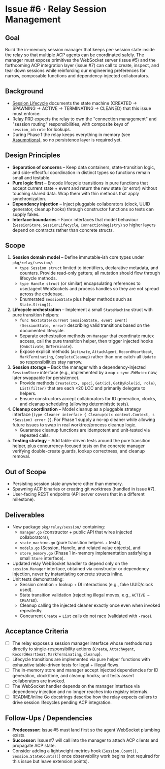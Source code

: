 # Issue #6 · Relay Session Management

## Goal
Build the in-memory session manager that keeps per-session state inside the relay so that multiple ACP agents can be coordinated safely. The manager must expose primitives the WebSocket server (issue #5) and the forthcoming ACP integration layer (issue #7) can call to create, inspect, and tear down sessions while reinforcing our engineering preferences for narrow, composable functions and dependency-injected collaborators.

## Background
- [Session Lifecycle](../SESSION_LIFECYCLE.md) documents the state machine (CREATED → SPAWNING → ACTIVE → TERMINATING → CLEANED) that this issue must enforce.
- [Relay PRD](../prd/relay.md) expects the relay to own the "connection management" and "session routing" responsibilities, with composite keys of `session_id:role` for lookups.
- During Phase 1 the relay keeps everything in memory (see [Assumptions](../ASSUMPTIONS.md#4-session-lifecycle)), so no persistence layer is required yet.

## Design Principles
- **Separation of concerns** – Keep data containers, state-transition logic, and side-effectful coordination in distinct types so functions remain small and testable.
- **Pure logic first** – Encode lifecycle transitions in pure functions that accept current state + event and return the new state (or error) without touching shared data. Wrap them with thin methods that apply synchronization.
- **Dependency injection** – Inject pluggable collaborators (clock, UUID generator, cleanup hooks) through constructor functions so tests can supply fakes.
- **Interface boundaries** – Favor interfaces that model behaviour (`SessionStore`, `SessionLifecycle`, `ConnectionRegistry`) so higher layers depend on contracts rather than concrete structs.

## Scope
1. **Session domain model** – Define immutable-ish core types under `pkg/relay/session/`:
   - `type Session struct` limited to identifiers, declarative metadata, and counters. Provide read-only getters; all mutation should flow through lifecycle methods.
   - `type Handle struct` (or similar) encapsulating references to user/agent WebSockets and process handles so they are not spread across the codebase.
   - Enumerated `SessionState` plus helper methods such as `State.String()`.
2. **Lifecycle orchestration** – Implement a small `StateMachine` struct with pure transition helpers:
   - `func NextState(current SessionState, event Event) (SessionState, error)` describing valid transitions based on the documented lifecycle.
   - Separate orchestration methods on `Manager` that coordinate mutex access, call the pure transition helper, then trigger injected hooks (`OnActivate`, `OnTerminate`).
   - Expose explicit methods (`Activate`, `AttachAgent`, `RecordHeartbeat`, `MarkTerminating`, `CompleteCleanup`) rather than one catch-all `Update` so responsibilities stay narrow.
3. **Session storage** – Back the manager with a dependency-injected `SessionStore` interface (e.g., implemented by a `map` + `sync.RWMutex` now, later swappable for persistence).
   - Provide methods `Create(ctx, spec)`, `Get(id)`, `GetByRole(id, role)`, `List(filter)` that are each <20 LOC and primarily delegate to helpers.
   - Ensure constructors accept collaborators for ID generation, clocks, and cleanup scheduling (allowing deterministic tests).
4. **Cleanup coordination** – Model cleanup as a pluggable strategy interface (`type Cleaner interface { Cleanup(ctx context.Context, s *Session) error }`). For Phase 1 supply a no-op cleaner while allowing future issues to swap in real worktree/process cleanup logic.
   - Guarantee cleanup functions are idempotent and unit-tested via repeated calls.
5. **Testing strategy** – Add table-driven tests around the pure transition helper, plus concurrency-focused tests on the concrete manager verifying double-create guards, lookup correctness, and cleanup removal.

## Out of Scope
- Persisting session state anywhere other than memory.
- Spawning ACP binaries or creating git worktrees (handled in issue #7).
- User-facing REST endpoints (API server covers that in a different milestone).

## Deliverables
- New package `pkg/relay/session/` containing:
  - `manager.go` (constructor + public API that wires injected collaborators),
  - `state_machine.go` (pure transition helpers + tests),
  - `models.go` (Session, Handle, and related value objects), and
  - `store_memory.go` (Phase 1 in-memory implementation satisfying a small `Store` interface).
- Updated relay WebSocket handler to depend only on the `session.Manager` interface, obtained via constructor or dependency injection, never by instantiating concrete structs inline.
- Unit tests demonstrating:
  - Session creation + lookup + DI interactions (e.g., fake UUID/clock used).
  - State transition validation (rejecting illegal moves, e.g., `ACTIVE → CREATED`).
  - Cleanup calling the injected cleaner exactly once even when invoked repeatedly.
  - Concurrent `Create` + `List` calls do not race (validated with `-race`).

## Acceptance Criteria
- [ ] The relay exposes a session manager interface whose methods map directly to single-responsibility actions (`Create`, `AttachAgent`, `RecordHeartbeat`, `MarkTerminating`, `Cleanup`).
- [ ] Lifecycle transitions are implemented via pure helper functions with exhaustive table-driven tests for legal + illegal flows.
- [ ] The in-memory store and manager accept injected dependencies for ID generation, clock/time, and cleanup hooks; unit tests assert collaborators are invoked.
- [ ] The WebSocket handler depends on the manager interface via dependency injection and no longer reaches into registry internals.
- [ ] README/inline Go docstrings describe how the relay expects callers to drive session lifecycles pending ACP integration.

## Follow-Ups / Dependencies
- **Predecessor:** Issue #5 must land first so the agent WebSocket plumbing exists.
- **Successor:** Issue #7 will call into the manager to attach ACP clients and propagate ACP state.
- Consider adding a lightweight metrics hook (`Session.Count()`, `Session.StateCounts()`) once observability work begins (not required for this issue but leave extension points).
